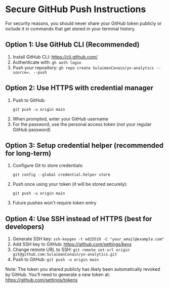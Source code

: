 # Secure GitHub Push Instructions

For security reasons, you should never share your GitHub token publicly or include it in commands that get stored in your terminal history.

## Option 1: Use GitHub CLI (Recommended)

1. Install GitHub CLI: https://cli.github.com/
2. Authenticate with: `gh auth login`
3. Push your repository: `gh repo create SulaimanConain/yn-analytics --source=. --push`

## Option 2: Use HTTPS with credential manager

1. Push to GitHub:
   ```
   git push -u origin main
   ```
2. When prompted, enter your GitHub username
3. For the password, use the personal access token (not your regular GitHub password)

## Option 3: Setup credential helper (recommended for long-term)

1. Configure Git to store credentials:
   ```
   git config --global credential.helper store
   ```
2. Push once using your token (it will be stored securely):
   ```
   git push -u origin main
   ```
3. Future pushes won't require token entry

## Option 4: Use SSH instead of HTTPS (best for developers)

1. Generate SSH key: `ssh-keygen -t ed25519 -C "your_email@example.com"`
2. Add SSH key to GitHub: https://github.com/settings/keys
3. Change remote URL to SSH: `git remote set-url origin git@github.com:SulaimanConain/yn-analytics.git`
4. Push to GitHub: `git push -u origin main`

Note: The token you shared publicly has likely been automatically revoked by GitHub. You'll need to generate a new token at: https://github.com/settings/tokens 